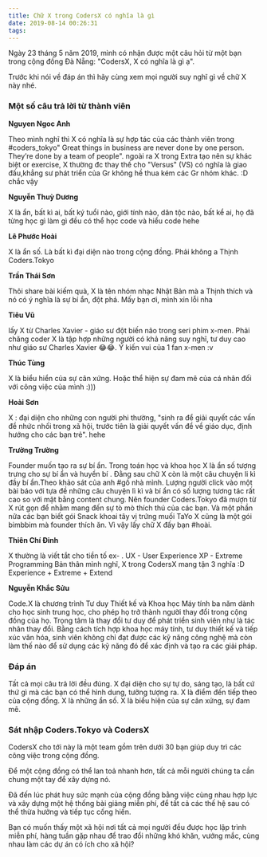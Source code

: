 ```yaml
---
title: Chữ X trong CodersX có nghĩa là gì
date: 2019-08-14 00:26:31
tags:
---
```


Ngày 23 tháng 5 năm 2019, mình có nhận được một câu hỏi từ một bạn trong cộng đồng Đà Nẵng: "CodersX, X có nghĩa là gì ạ".

Trước khi nói về đáp án thì hãy cùng xem mọi người suy nghĩ gì về chữ X này nhé.

<!--more-->

### Một số câu trả lời từ thành viên

**Nguyen Ngoc Anh**

Theo mình nghĩ thì X có nghĩa là sự hợp tác của các thành viên trong #coders_tokyo" Great things in business are never done by one person. They’re done by a team of people". ngoài ra X trong Extra tạo nên sự khác biệt or exercise, X thường đc thay thế cho "Versus" (VS) có nghĩa là giao đấu,khẳng sư phát triển của Gr không hề thua kém các Gr nhóm khác. :D chắc vậy

**Nguyễn Thuỳ Dương**

X là ẩn, bất kì ai, bất ký tuổi nào, giới tính nào, dân tộc nào, bất kể ai, họ đã từng học gì làm gì đều có thể học code và hiểu code hehe

**Lê Phước Hoài**

X là ẩn số. Là bất kì đại diện nào trong cộng đồng. Phải không a Thịnh Coders.Tokyo

**Trần Thái Sơn**

Thôi share bài kiếm quà, X là tên nhóm nhạc Nhật Bản mà a Thịnh thích và nó có ý nghĩa là sự bí ẩn, đột phá. Mấy bạn ơi, mình xin lỗi nha

**Tiêu Vũ**

lấy X từ Charles Xavier - giáo sư đột biến não trong seri phim x-men. Phải chăng coder X là tập hợp những người có khả năng suy nghĩ, tư duy cao như giáo sư Charles Xavier 😂😂. Ý kiến vui của 1 fan x-men :v

**Thúc Tùng**

X là biểu hiển của sự cân xứng. Hoặc thể hiện sự đam mê của cá nhân đối với công việc của mình :)))

**Hoài Sơn**

X : đại diện cho những con người phi thường, "sinh ra để giải quyết các vấn đề nhức nhối trong xã hội, trước tiên là giải quyết vấn đề về giáo dục, định hướng cho các bạn trẻ". hehe

**Trường Trường**

Founder muốn tạo ra sự bí ẩn. Trong toán học và khoa học X là ẩn số tượng trưng cho sự bí ẩn và huyền bí . Đằng sau chữ X còn là một câu chuyện li kì đầy bí ẩn.Theo khảo sát của anh #gồ nhà mình. Lượng người click vào một bài báo với tựa đề những câu chuyện lì kì và bí ẩn có số lượng tương tác rất cao so với mặt bằng content chung.
Nên founder Coders.Tokyo đã mượn từ X rút gọn để nhằm mang đến sự tò mò thích thú của các bạn. Và một phần nữa các bạn biết gói Snack khoai tây vị trứng muối TaYo X cũng là một gói bimbbim mà founder thích ăn. Vì vậy lấy chữ X đấy bạn #hoài.

**Thiên Chí Đinh**

X thường là viết tắt cho tiền tố ex- .
UX - User Experience
XP - Extreme Programming
Bản thân mình nghĩ, X trong CodersX mang tận 3 nghĩa :D
Experience + Extreme + Extend

**Nguyễn Khắc Sửu**

Code.X là chương trình Tư duy Thiết kế và Khoa học Máy tính ba năm dành cho học sinh trung học, cho phép họ trở thành người thay đổi trong cộng đồng của họ. Trọng tâm là thay đổi tư duy để phát triển sinh viên như là tác nhân thay đổi. Bằng cách tích hợp khoa học máy tính, tư duy thiết kế và tiếp xúc văn hóa, sinh viên không chỉ đạt được các kỹ năng công nghệ mà còn làm thế nào để sử dụng các kỹ năng đó để xác định và tạo ra các giải pháp.

### Đáp án

Tất cả mọi câu trả lời đều đúng. X đại diện cho sự tự do, sáng tạo, là bất cứ thứ gì mà các bạn có thể hình dung, tưởng tượng ra. X là điểm đến tiếp theo của cộng đồng. X là những ẩn số. X là biểu hiện của sự cân xứng, sự đam mê.

### Sát nhập Coders.Tokyo và CodersX

CodersX cho tới này là một team gồm trên dưới 30 bạn giúp duy trì các công việc trong cộng đồng.

Để một cộng đồng có thể lan toả nhanh hơn, tất cả mỗi người chúng ta cần chung một tay để xây dựng nó.

Đã đến lúc phát huy sức mạnh của cộng đồng bằng việc cùng nhau hợp lực và xây dựng một hệ thống bài giảng miễn phí, để tất cả các thế hệ sau có thể thừa hưởng và tiếp tục cống hiến.

Bạn có muốn thấy một xã hội nơi tất cả mọi người đều được học lập trình miễn phí, hàng tuần gặp nhau để trao đổi những khó khăn, vướng mắc, cùng nhau làm các dự án có ích cho xã hội?
